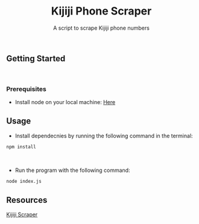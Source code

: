 <div align="center">
<h1 align="center">Kijiji Phone Scraper</h1>
  <p align="center">
    A script to scrape Kijiji phone numbers
  </p>
  <br>
</div>

## Getting Started

<br>

### Prerequisites

- Install node on your local machine: [Here](https://nodejs.org/en/download/current)

## Usage

- Install dependecnies by running the following command in the terminal:

```sh
npm install
```

<br>

- Run the program with the following command:

```sh
node index.js
```

## Resources

[Kijiji Scraper](https://www.npmjs.com/package/kijiji-scraper)
